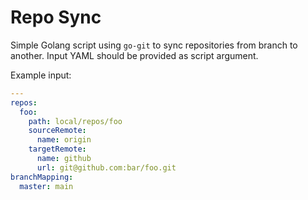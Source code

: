 # Repo Sync

Simple Golang script using `go-git` to sync repositories from branch to another. Input YAML
should be provided as script argument.

Example input:
```yaml
---
repos:
  foo:
    path: local/repos/foo
    sourceRemote:
      name: origin
    targetRemote:
      name: github
      url: git@github.com:bar/foo.git
branchMapping:
  master: main
```
